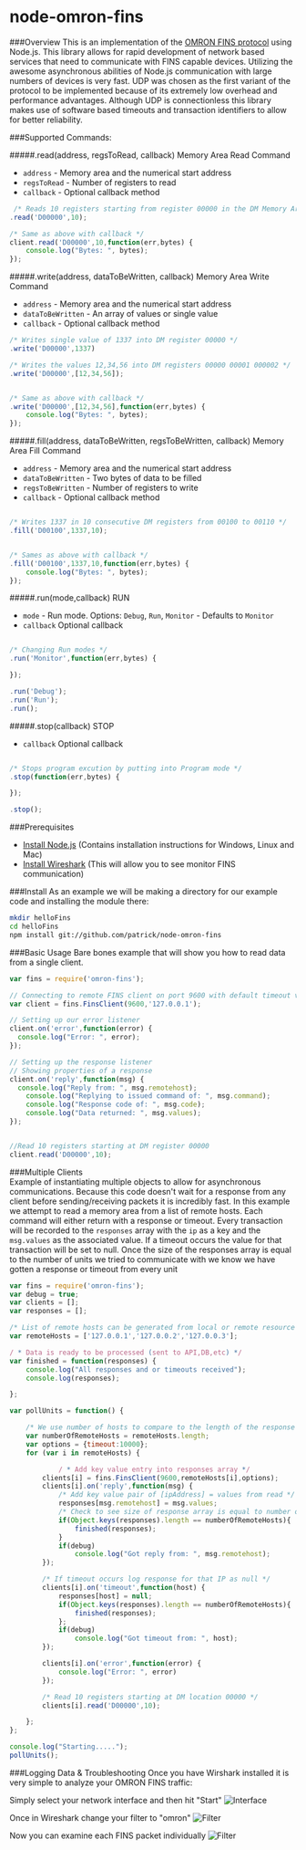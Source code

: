 node-omron-fins
===============
###Overview
This is an implementation of the [OMRON FINS protocol](https://www.google.com/search?q=omrin+fins&oq=omrin+fins&aqs=chrome..69i57j0l5.945j0j7&sourceid=chrome&es_sm=93&ie=UTF-8#q=omron+fins&spell=1) using Node.js. This library allows for rapid development of network based services that need to communicate with FINS capable devices. Utilizing the awesome asynchronous abilities of Node.js communication with large numbers of devices is very fast. UDP was chosen as the first variant of the protocol to be implemented because of its extremely low overhead and performance advantages. Although UDP is connectionless this library makes use of software based timeouts and transaction identifiers to allow for better reliability. 

###Supported Commands:

#####.read(address, regsToRead, callback)
Memory Area Read Command 
* `address` - Memory area and the numerical start address
* `regsToRead` - Number of registers to read
* `callback` - Optional callback method 

```js
 /* Reads 10 registers starting from register 00000 in the DM Memory Area */
.read('D00000',10);

/* Same as above with callback */
client.read('D00000',10,function(err,bytes) {
	console.log("Bytes: ", bytes);
});
```

#####.write(address, dataToBeWritten, callback)
Memory Area Write Command
* `address` - Memory area and the numerical start address
* `dataToBeWritten` - An array of values or single value
* `callback` - Optional callback method 
```js
/* Writes single value of 1337 into DM register 00000 */
.write('D00000',1337)

/* Writes the values 12,34,56 into DM registers 00000 00001 000002 */
.write('D00000',[12,34,56]);


/* Same as above with callback */
.write('D00000',[12,34,56],function(err,bytes) {
	console.log("Bytes: ", bytes);
});
```

#####.fill(address, dataToBeWritten, regsToBeWritten, callback)
Memory Area Fill Command
* `address` - Memory area and the numerical start address
* `dataToBeWritten` - Two bytes of data to be filled
* `regsToBeWritten` - Number of registers to write
* `callback` - Optional callback method
```js

/* Writes 1337 in 10 consecutive DM registers from 00100 to 00110 */
.fill('D00100',1337,10);


/* Sames as above with callback */
.fill('D00100',1337,10,function(err,bytes) {
	console.log("Bytes: ", bytes); 
});


```


#####.run(mode,callback)
RUN
* `mode` - Run mode. Options: `Debug`, `Run`, `Monitor` - Defaults to `Monitor`
* `callback` Optional callback
```js

/* Changing Run modes */
.run('Monitor',function(err,bytes) {

});

.run('Debug');
.run('Run');
.run();

```

#####.stop(callback)
STOP
* `callback` Optional callback

```js

/* Stops program excution by putting into Program mode */
.stop(function(err,bytes) {

});

.stop();
```


###Prerequisites
* [Install Node.js](http://howtonode.org/how-to-install-nodejs) (Contains installation instructions for Windows, Linux and Mac)
* [Install Wireshark](http://www.wireshark.org/download.html) (This will allow you to see monitor FINS communication)



###Install
As an example we will be making a directory for our example code and installing the module there:
```sh
mkdir helloFins
cd helloFins
npm install git://github.com/patrick/node-omron-fins   
```


###Basic Usage
Bare bones example that will show you how to read data from a single client.

```js
var fins = require('omron-fins');

// Connecting to remote FINS client on port 9600 with default timeout value.
var client = fins.FinsClient(9600,'127.0.0.1');

// Setting up our error listener
client.on('error',function(error) {
  console.log("Error: ", error);
});

// Setting up the response listener
// Showing properties of a response
client.on('reply',function(msg) {
  console.log("Reply from: ", msg.remotehost);
	console.log("Replying to issued command of: ", msg.command);
	console.log("Response code of: ", msg.code);
	console.log("Data returned: ", msg.values);
});


//Read 10 registers starting at DM register 00000
client.read('D00000',10);


```


###Multiple Clients  
Example of instantiating multiple objects to allow for asynchronous communications. Because this code doesn't wait for a response from any client before sending/receiving packets it is incredibly fast. In this example we attempt to read a memory area from a list of remote hosts. Each command will either return with a response or timeout. Every transaction will be recorded to the `responses` array with the `ip` as a key and the `msg.values` as the associated value. If a timeout occurs the value for that transaction will be set to null. Once the size of the responses array is equal to the number of units we tried to communicate with we know we have gotten a response or timeout from every unit


```js
var fins = require('omron-fins');
var debug = true;
var clients = [];
var responses = [];

/* List of remote hosts can be generated from local or remote resource */
var remoteHosts = ['127.0.0.1','127.0.0.2','127.0.0.3'];

/ * Data is ready to be processed (sent to API,DB,etc) */
var finished = function(responses) {
	console.log("All responses and or timeouts received");
	console.log(responses);

};

var pollUnits = function() {

    /* We use number of hosts to compare to the length of the response array */
	var numberOfRemoteHosts = remoteHosts.length;
    var options = {timeout:10000};
	for (var i in remoteHosts) {

	        / * Add key value entry into responses array */
		clients[i] = fins.FinsClient(9600,remoteHosts[i],options);
		clients[i].on('reply',function(msg) {
			/* Add key value pair of [ipAddress] = values from read */
			responses[msg.remotehost] = msg.values;
			/* Check to see size of response array is equal to number of hosts */
			if(Object.keys(responses).length == numberOfRemoteHosts){
				finished(responses);
			}
			if(debug)
				console.log("Got reply from: ", msg.remotehost);
		});

		/* If timeout occurs log response for that IP as null */
		clients[i].on('timeout',function(host) {
			responses[host] = null;
			if(Object.keys(responses).length == numberOfRemoteHosts){
				finished(responses);
			};
			if(debug)
				console.log("Got timeout from: ", host);
		});

		clients[i].on('error',function(error) {
			console.log("Error: ", error)
		});

		/* Read 10 registers starting at DM location 00000 */
		clients[i].read('D00000',10);

	};
};

console.log("Starting.....");
pollUnits();

```

###Logging Data & Troubleshooting
Once you have Wirshark installed it is very simple to analyze your OMRON FINS traffic:

Simply select your network interface and then hit "Start"
![Interface](http://i.imgur.com/9K8u9pB.png "Select interface and hit start")

Once in Wireshark change your filter to "omron"
![Filter](http://i.imgur.com/j3GxeJn.png "Change filter")

Now you can examine each FINS packet individually
![Filter](http://i.imgur.com/3Wjpbqf.png "Examine Packet")

